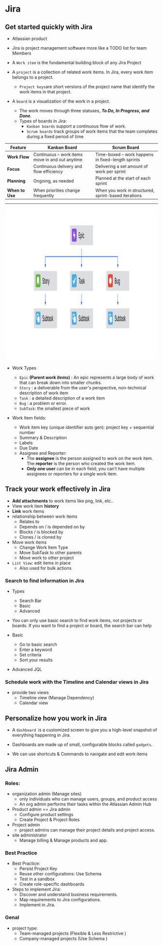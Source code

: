 # Jira

## Get started quickly with Jira
- Atlassian product
- Jira is project management software more like a TODO list for team Members

- A `Work item` is the fundamental building block of any Jira Project

- A `project` is a collection of related work items. In Jira, every work item belongs to a project.
    - `Project keys`are short versions of the project name that identify the work items in that project. 

- A `board` is a visualization of the work in a project.
    - The work moves through three statuses, ***To Do, In Progress, and Done***. 
    - Types of boards in Jira:
        - `Kanban boards` support a continuous flow of work.
        - `Scrum boards` track groups of work items that the team completes during a fixed period of time

| Feature         | **Kanban Board**| **Scrum Board**  |
| --------------- | --------------- | ---------------- |
| **Work Flow**   | Continuous – work items move in and out anytime | Time-boxed – work happens in fixed-length sprints    |
| **Focus**       | Continuous delivery and flow efficiency         | Delivering a set amount of work per sprint           |
| **Planning**    | Ongoing, as needed                              | Planned at the start of each sprint                  |
| **When to Use** | When priorities change frequently               | When you work in structured, sprint-based iterations |

---

<div style="text-align: center;"><img src="images/worktypes.png" width="900 " height="500" style="border-radius: 15px;"></div>

- Work Types
    - `Epic` **(Parent *work items*)** : An epic represents a large body of work that can break down into smaller chunks.
    - `Story` : a deliverable from the user's perspective, non-technical description of work item
    - `Task` : a detailed description of a work item
    - `Bug` : a problem or error. 
    - `SubTask`: the smallest piece of work


- Work Item fields:
    - Work item key (unique identifier auto gen): project key + sequential number
    - Summary & Description
    - Labels
    - Due Date
    - Assignee and Reporter: 
        - The **assignee** is the person assigned to work on the work item. The **reporter** is the person who created the work item. 
        - **Only one user** can be in each field; you can’t have multiple assignees or reporters for a single work item.
        
## Track your work effectively in Jira

- **Add attachments** to work items like png, link, etc..
- View work item **history**
- **Link** work items
- relationship between work items
    - Relates to
    - Depends on / is depended on by
    - Blocks / is blocked by
    - Clones / is cloned by
- Move work items
    - Change Work Item Type
    - Move SubTask to other parents
    - Move work to other project
- `List View`: edit items in place  
    - Also used for bulk actions

### Search to find information in Jira
- Types
    - Search Bar
    - Basic 
    - Advanced
- You can only use basic search to find work items, not projects or boards. If you want to find a project or board, the search bar can help

- Basic
    - Go to basic search
    - Enter a keyword
    - Set criteria
    - Sort your results
- Advanced JQL

### Schedule work with the Timeline and Calendar views in Jira
- provide two views
    - Timeline view (Manage Dependency)
    - Calendar view

## Personalize how you work in Jira

- A `dashboard `is a customized screen to give you a high-level snapshot of everything happening in Jira.
- Dashboards are made up of small, configurable blocks called `gadgets`.

- We can use shortcuts & Commands to navigate and edit work items 


## Jira Admin

### Roles:
- organization admin (Manage sites)
    - only individuals who can manage users, groups, and product access
    - An org admin performs their tasks within the Atlassian Admin Hub 
- Product admin == Jira admin   
    - Configure product settings
    - Create Project & Project Roles
- Project admin 
    - project admins can manage their project details and project access.
- site administrator 
    - Manage billing & Manage products and app.

### Best Practice

- Best Practice:
    - Persist Project Key
    - Reuse other configurations: Use Schema 
    - Test in a sandbox
    - Create role-specific dashboards 
- Steps to implement Jira:
    - Discover and understand business requirements.
    - Map requirements to Jira configurations.
    - Implement in Jira.

### Genal  
- project type:
    - Team-managed projects (Flexible & Less Restrictive )
    - Company-managed projects (Use Schema )